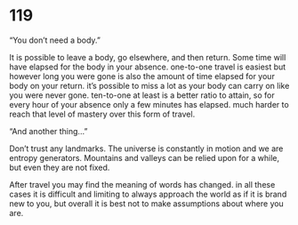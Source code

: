 # 119

“You don’t need a body.”

It is possible to leave a body, go elsewhere, and then return. Some time will have elapsed for the body in your absence. one-to-one travel is easiest but however long you were gone is also the amount of time elapsed for your body on your return. it’s possible to miss a lot as your body can carry on like you were never gone. ten-to-one at least is a better ratio to attain, so for every hour of your absence only a few minutes has elapsed. much harder to reach that level of mastery over this form of travel. 

“And another thing...”

Don’t trust any landmarks. The universe is constantly in motion and we are entropy generators. Mountains and valleys can be relied upon for a while, but even they are not fixed. 

After travel you may find the meaning of words has changed. in all these cases it is difficult and limiting to always approach the world as if it is brand new to you, but overall it is best not to make assumptions about where you are. 

